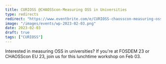 ```yaml
---
title: CURIOSS @CHAOSScon-Measuring OSS in Universities
type: redirects
redirect: "https://www.eventbrite.com/e/CURIOSS-chaosscon-measuring-oss-in-universities-tickets-510637960887"
image: "/images/events/wp-2023-02-03.png"
date: 2023-02-03
draft: true
tags: ["CURIOSS"]
---
```


Interested in measuring OSS in universities? If you're at FOSDEM 23 or CHAOSScon EU 23, join us for this lunchtime workshop on Feb 03.